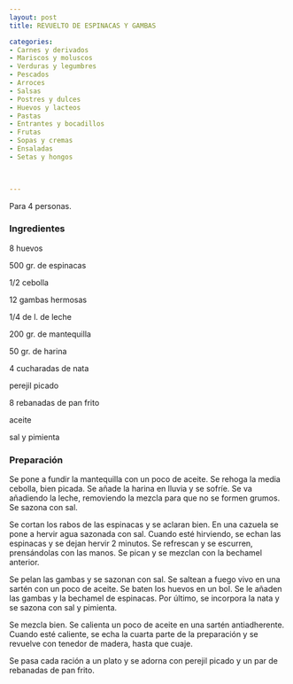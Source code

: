 ```yaml
---
layout: post
title: REVUELTO DE ESPINACAS Y GAMBAS

categories:
- Carnes y derivados
- Mariscos y moluscos
- Verduras y legumbres
- Pescados
- Arroces
- Salsas
- Postres y dulces
- Huevos y lacteos
- Pastas
- Entrantes y bocadillos
- Frutas
- Sopas y cremas
- Ensaladas
- Setas y hongos
 


---
```


Para 4 personas.

<h3>Ingredientes</h3>

8 huevos

500 gr. de espinacas

1/2 cebolla

12 gambas hermosas

1/4 de l. de leche

200 gr. de mantequilla

50 gr. de harina

4 cucharadas de nata

perejil picado

8 rebanadas de pan frito

aceite

sal y pimienta

<h3>Preparación</h3>

Se pone a fundir la mantequilla con un poco de aceite. Se rehoga la media cebolla, bien picada. Se añade la harina en lluvia y se sofríe. Se va añadiendo la leche, removiendo la mezcla para que no se formen grumos. Se sazona con sal.

Se cortan los rabos de las espinacas y se aclaran bien. En una cazuela se pone a hervir agua sazonada con sal. Cuando esté hirviendo, se echan las espinacas y se dejan hervir 2 minutos. Se refrescan y se escurren, prensándolas con las manos. Se pican y se mezclan con la bechamel anterior.

Se pelan las gambas y se sazonan con sal. Se saltean a fuego vivo en una sartén con un poco de aceite. Se baten los huevos en un bol. Se le añaden las gambas y la bechamel de espinacas. Por último, se incorpora la nata y se sazona con sal y pimienta.

Se mezcla bien. Se calienta un poco de aceite en una sartén antiadherente. Cuando esté caliente, se echa la cuarta parte de la preparación y se revuelve con tenedor de madera, hasta que cuaje.

Se pasa cada ración a un plato y se adorna con perejil picado y un par de rebanadas de pan frito.

